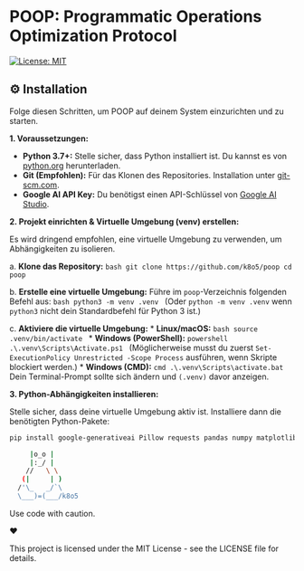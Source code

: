 # POOP: Programmatic Operations Optimization Protocol

[![License: MIT](https://img.shields.io/badge/License-MIT-yellow.svg)](https://opensource.org/licenses/MIT)

## ⚙️ Installation

Folge diesen Schritten, um POOP auf deinem System einzurichten und zu starten.

**1. Voraussetzungen:**

*   **Python 3.7+:** Stelle sicher, dass Python installiert ist. Du kannst es von [python.org](https://www.python.org/downloads/) herunterladen.
*   **Git (Empfohlen):** Für das Klonen des Repositories. Installation unter [git-scm.com](https://git-scm.com/downloads).
*   **Google AI API Key:** Du benötigst einen API-Schlüssel von [Google AI Studio](https://makersuite.google.com/app/apikey).

**2. Projekt einrichten & Virtuelle Umgebung (venv) erstellen:**

Es wird dringend empfohlen, eine virtuelle Umgebung zu verwenden, um Abhängigkeiten zu isolieren.

   a. **Klone das Repository:**
      ```bash
      git clone https://github.com/k8o5/poop
      cd poop
      ```

   b. **Erstelle eine virtuelle Umgebung:**
      Führe im `poop`-Verzeichnis folgenden Befehl aus:
      ```bash
      python3 -m venv .venv
      ```
      (Oder `python -m venv .venv` wenn `python3` nicht dein Standardbefehl für Python 3 ist.)

   c. **Aktiviere die virtuelle Umgebung:**
      *   **Linux/macOS:**
          ```bash
          source .venv/bin/activate
          ```
      *   **Windows (PowerShell):**
          ```powershell
          .\.venv\Scripts\Activate.ps1
          ```
          (Möglicherweise musst du zuerst `Set-ExecutionPolicy Unrestricted -Scope Process` ausführen, wenn Skripte blockiert werden.)
      *   **Windows (CMD):**
          ```cmd
          .\.venv\Scripts\activate.bat
          ```
      Dein Terminal-Prompt sollte sich ändern und `(.venv)` davor anzeigen.

**3. Python-Abhängigkeiten installieren:**

Stelle sicher, dass deine virtuelle Umgebung aktiv ist. Installiere dann die benötigten Python-Pakete:
```bash
pip install google-generativeai Pillow requests pandas numpy matplotlib
```


```bash
     |o_o |
     |:_/ |
    //   \ \
   (|     | )
  /'\_   _/`\
  \___)=(___/k8o5
```

    


Use code with caution.

❤️ 

This project is licensed under the MIT License - see the LICENSE file for details.
